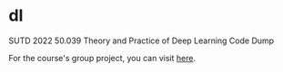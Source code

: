 # dl
SUTD 2022 50.039 Theory and Practice of Deep Learning Code Dump

For the course's group project, you can visit [here](https://github.com/MarkHershey/AudioDeepFakeDetection).
